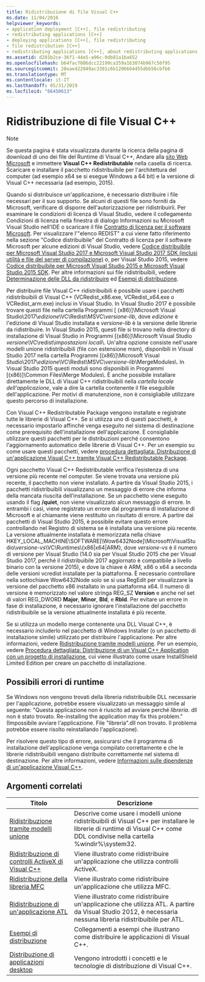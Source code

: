 ```yaml
---
title: Ridistribuzione di file Visual C++
ms.date: 11/04/2016
helpviewer_keywords:
- application deployment [C++], file redistributing
- redistributing applications [C++]
- deploying applications [C++], file redistributing
- file redistribution [C++]
- redistributing applications [C++], about redistributing applications
ms.assetid: d201b2ce-36f1-44e5-a96c-0db81a1ba652
ms.openlocfilehash: b64fac7086dcc22199ca359a163074b967c56f95
ms.sourcegitcommit: 28eae422049ac3381c6b1206664455dbb56cbfb6
ms.translationtype: MT
ms.contentlocale: it-IT
ms.lasthandoff: 05/31/2019
ms.locfileid: "66450613"
---
```

# <a name="redistributing-visual-c-files"></a>Ridistribuzione di file Visual C++

> [!NOTE]
> Se questa pagina è stata visualizzata durante la ricerca della pagina di download di uno dei file del Runtime di Visual C++, Andare alla [sito Web Microsoft](https://www.microsoft.com/) e immettere **Visual C++ Redistributable** nella casella di ricerca. Scaricare e installare il pacchetto ridistribuibile per l'architettura del computer (ad esempio x64 se si esegue Windows a 64 bit) e la versione di Visual C++ necessaria (ad esempio, 2015).

Quando si distribuisce un'applicazione, è necessario distribuire i file necessari per il suo supporto. Se alcuni di questi file sono forniti da Microsoft, verificare di disporre dell'autorizzazione per ridistribuirli. Per esaminare le condizioni di licenza di Visual Studio, vedere il collegamento Condizioni di licenza nella finestra di dialogo Informazioni su Microsoft Visual Studio nell'IDE o scaricare il file [Contratto di licenza per il software Microsoft](https://visualstudio.microsoft.com/license-terms/mlt687465/). Per visualizzare l'"elenco REDIST" a cui viene fatto riferimento nella sezione "Codice distribuibile" del Contratto di licenza per il software Microsoft per alcune edizioni di Visual Studio, vedere [Codice distribuibile per Microsoft Visual Studio 2017 e Microsoft Visual Studio 2017 SDK (inclusi utilità e file del server di compilazione)](/visualstudio/productinfo/2017-redistribution-vs) o, per Visual Studio 2015, vedere [Codice distribuibile per Microsoft Visual Studio 2015 e Microsoft Visual Studio 2015 SDK](/visualstudio/productinfo/2015-redistribution-vs). Per altre informazioni sui file ridistribuibili, vedere [Determinazione delle DLL da ridistribuire](determining-which-dlls-to-redistribute.md) ed [Esempi di distribuzione](deployment-examples.md).

Per distribuire file Visual C++ ridistribuibili è possibile usare i pacchetti ridistribuibili di Visual C++ (VCRedist\_x86.exe, VCRedist\_x64.exe o VCRedist\_arm.exe) inclusi in Visual Studio. In Visual Studio 2017 è possibile trovare questi file nella cartella Programmi [ (x86)]\\Microsoft Visual Studio\\2017\\_edizione_\\VC\\Redist\\MSVC\\_versione-lib_, dove _edizione_ è l'edizione di Visual Studio installata e _versione-lib_ è la versione delle librerie da ridistribuire. In Visual Studio 2015, questi file si trovano nella directory di installazione di Visual Studio in Programmi [(x86)]\Microsoft Visual Studio *versione*\VC\redist\\*impostazioni locali*\\. Un'altra opzione consiste nell'usare modelli unione ridistribuibili (file con estensione msm), disponibili in Visual Studio 2017 nella cartella Programmi [(x86)]\\Microsoft Visual Studio\\2017\\_edizione_\\VC\\Redist\\MSVC\\_versione-lib_\\MergeModules\\. In Visual Studio 2015 questi moduli sono disponibili in Programmi [(x86)]\Common Files\Merge Modules\\. È anche possibile installare direttamente le DLL di Visual C++ ridistribuibili nella *cartella locale dell'applicazione*, vale a dire la cartella contenente il file eseguibile dell'applicazione. Per motivi di manutenzione, non è consigliabile utilizzare questo percorso di installazione.

Con Visual C++ Redistributable Package vengono installate e registrate tutte le librerie di Visual C++. Se si utilizza uno di questi pacchetti, è necessario impostarlo affinché venga eseguito nel sistema di destinazione come prerequisito dell'installazione dell'applicazione. È consigliabile utilizzare questi pacchetti per le distribuzioni perché consentono l'aggiornamento automatico delle librerie di Visual C++. Per un esempio su come usare questi pacchetti, vedere [procedura dettagliata: Distribuzione di un'applicazione Visual C++ tramite Visual C++ Redistributable Package](deploying-visual-cpp-application-by-using-the-vcpp-redistributable-package.md).

Ogni pacchetto Visual C++ Redistributable verifica l’esistenza di una versione più recente nel computer. Se viene trovata una versione più recente, il pacchetto non viene installato. A partire da Visual Studio 2015, i pacchetti ridistribuibili visualizzano un messaggio di errore che informa della mancata riuscita dell’installazione. Se un pacchetto viene eseguito usando il flag **/quiet**, non viene visualizzato alcun messaggio di errore. In entrambi i casi, viene registrato un errore dal programma di installazione di Microsoft e al chiamante viene restituito un risultato di errore. A partire dai pacchetti di Visual Studio 2015, è possibile evitare questo errore controllando nel Registro di sistema se è installata una versione più recente. La versione attualmente installata è memorizzata nella chiave HKEY_LOCAL_MACHINE\SOFTWARE[\Wow6432Node]\Microsoft\VisualStudio\\_versione-vs_\VC\Runtimes\\{x86|x64|ARM}, dove _versione-vs_ è il numero di versione per Visual Studio (14.0 sia per Visual Studio 2015 che per Visual Studio 2017, perché il ridistribuibile 2017 aggiornato è compatibile a livello binario con la versione 2015), e dove la chiave è ARM, x86 o x64 a seconda delle versioni vcredist installate per la piattaforma. È necessario controllare nella sottochiave Wow6432Node solo se si usa RegEdit per visualizzare la versione del pacchetto x86 installato in una piattaforma x64. Il numero di versione è memorizzato nel valore stringa REG_SZ **Version** e anche nel set di valori REG_DWORD **Major**, **Minor**, **Bld**, e **Rbld**. Per evitare un errore in fase di installazione, è necessario ignorare l'installazione del pacchetto ridistribuibile se la versione attualmente installata è più recente.

Se si utilizza un modello merge contenente una DLL Visual C++, è necessario includerlo nel pacchetto di Windows Installer (o un pacchetto di installazione simile) utilizzato per distribuire l'applicazione. Per altre informazioni, vedere [Ridistribuzione tramite modelli unione](redistributing-components-by-using-merge-modules.md). Per un esempio, vedere [Procedura dettagliata: Distribuzione di un Visual C++ Application con un progetto di installazione](walkthrough-deploying-a-visual-cpp-application-by-using-a-setup-project.md), cui viene illustrato come usare InstallShield Limited Edition per creare un pacchetto di installazione.

## <a name="potential-run-time-errors"></a>Possibili errori di runtime

Se Windows non vengono trovati della libreria ridistribuibile DLL necessarie per l'applicazione, potrebbe essere visualizzato un messaggio simile al seguente: "Questa applicazione non è riuscito ad avviare perché *libreria*. dll non è stato trovato. Re-installing the application may fix this problem." (Impossibile avviare l'applicazione. File "libreria".dll non trovato. Il problema potrebbe essere risolto reinstallando l'applicazione).

Per risolvere questo tipo di errore, assicurarsi che il programma di installazione dell'applicazione venga compilato correttamente e che le librerie ridistribuibili vengano distribuite correttamente nel sistema di destinazione. Per altre informazioni, vedere [Informazioni sulle dipendenze di un'applicazione Visual C++](understanding-the-dependencies-of-a-visual-cpp-application.md).

## <a name="related-topics"></a>Argomenti correlati

|Titolo|Descrizione|
|-----------|-----------------|
|[Ridistribuzione tramite modelli unione](redistributing-components-by-using-merge-modules.md)|Descrive come usare i modelli unione ridistribuibili di Visual C++ per installare le librerie di runtime di Visual C++ come DDL condivise nella cartella %windir%\system32\.|
|[Ridistribuzione di controlli ActiveX di Visual C++](redistributing-visual-cpp-activex-controls.md)|Viene illustrato come ridistribuire un'applicazione che utilizza controlli ActiveX.|
|[Ridistribuzione della libreria MFC](redistributing-the-mfc-library.md)|Viene illustrato come ridistribuire un'applicazione che utilizza MFC.|
|[Ridistribuzione di un'applicazione ATL](redistributing-an-atl-application.md)|Viene illustrato come ridistribuire un'applicazione che utilizza ATL. A partire da Visual Studio 2012, è necessaria nessuna libreria ridistribuibile per ATL.|
|[Esempi di distribuzione](deployment-examples.md)|Collegamenti a esempi che illustrano come distribuire le applicazioni di Visual C++.|
|[Distribuzione di applicazioni desktop](deploying-native-desktop-applications-visual-cpp.md)|Vengono introdotti i concetti e le tecnologie di distribuzione di Visual C++.|